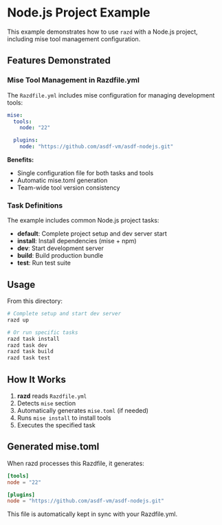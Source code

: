 # Node.js Project Example

This example demonstrates how to use `razd` with a Node.js project, including mise tool management configuration.

## Features Demonstrated

### Mise Tool Management in Razdfile.yml

The `Razdfile.yml` includes mise configuration for managing development tools:

```yaml
mise:
  tools:
    node: "22"

  plugins:
    node: "https://github.com/asdf-vm/asdf-nodejs.git"

```

**Benefits:**
- Single configuration file for both tasks and tools
- Automatic mise.toml generation
- Team-wide tool version consistency

### Task Definitions

The example includes common Node.js project tasks:

- **default**: Complete project setup and dev server start
- **install**: Install dependencies (mise + npm)
- **dev**: Start development server
- **build**: Build production bundle
- **test**: Run test suite

## Usage

From this directory:

```bash
# Complete setup and start dev server
razd up

# Or run specific tasks
razd task install
razd task dev
razd task build
razd task test
```

## How It Works

1. **razd** reads `Razdfile.yml`
2. Detects `mise` section
3. Automatically generates `mise.toml` (if needed)
4. Runs `mise install` to install tools
5. Executes the specified task

## Generated mise.toml

When razd processes this Razdfile, it generates:

```toml
[tools]
node = "22"

[plugins]
node = "https://github.com/asdf-vm/asdf-nodejs.git"
```

This file is automatically kept in sync with your Razdfile.yml.
